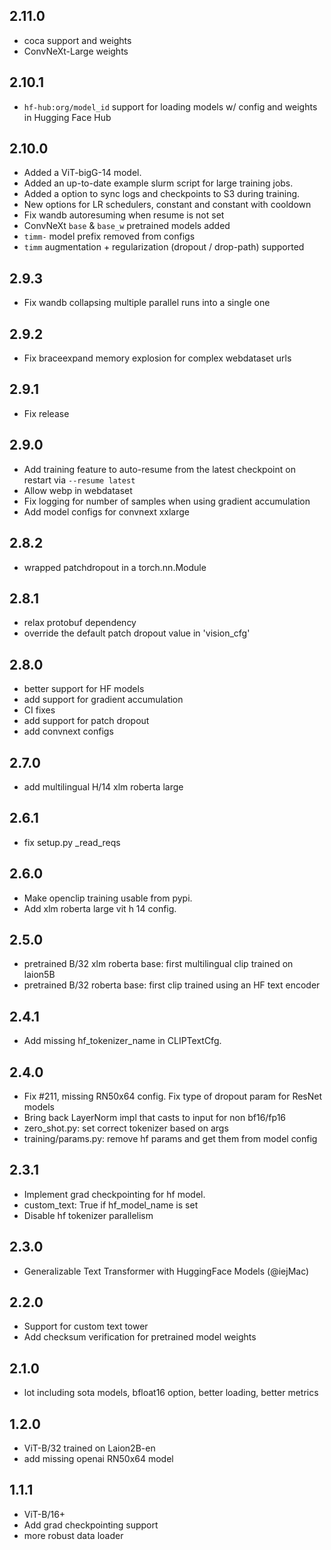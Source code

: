 ## 2.11.0

* coca support and weights
* ConvNeXt-Large weights

## 2.10.1

* `hf-hub:org/model_id` support for loading models w/ config and weights in Hugging Face Hub

## 2.10.0

* Added a ViT-bigG-14 model.
* Added an up-to-date example slurm script for large training jobs.
* Added a option to sync logs and checkpoints to S3 during training.
* New options for LR schedulers, constant and constant with cooldown
* Fix wandb autoresuming when resume is not set
* ConvNeXt `base` & `base_w` pretrained models added
* `timm-` model prefix removed from configs
* `timm` augmentation + regularization (dropout / drop-path) supported

## 2.9.3

* Fix wandb collapsing multiple parallel runs into a single one

## 2.9.2

* Fix braceexpand memory explosion for complex webdataset urls

## 2.9.1

* Fix release

## 2.9.0

* Add training feature to auto-resume from the latest checkpoint on restart via `--resume latest`
* Allow webp in webdataset
* Fix logging for number of samples when using gradient accumulation
* Add model configs for convnext xxlarge

## 2.8.2

* wrapped patchdropout in a torch.nn.Module

## 2.8.1

* relax protobuf dependency
* override the default patch dropout value in 'vision_cfg'

## 2.8.0

* better support for HF models
* add support for gradient accumulation
* CI fixes
* add support for patch dropout
* add convnext configs


## 2.7.0

* add multilingual H/14 xlm roberta large

## 2.6.1

* fix setup.py _read_reqs

## 2.6.0

* Make openclip training usable from pypi.
* Add xlm roberta large vit h 14 config.

## 2.5.0

* pretrained B/32 xlm roberta base: first multilingual clip trained on laion5B
* pretrained B/32 roberta base: first clip trained using an HF text encoder

## 2.4.1

* Add missing hf_tokenizer_name in CLIPTextCfg.

## 2.4.0

* Fix #211, missing RN50x64 config. Fix type of dropout param for ResNet models
* Bring back LayerNorm impl that casts to input for non bf16/fp16 
* zero_shot.py: set correct tokenizer based on args
* training/params.py: remove hf params and get them from model config

## 2.3.1

* Implement grad checkpointing for hf model.
* custom_text: True if hf_model_name is set
* Disable hf tokenizer parallelism 

## 2.3.0

* Generalizable Text Transformer with HuggingFace Models (@iejMac)

## 2.2.0

* Support for custom text tower
* Add checksum verification for pretrained model weights 

## 2.1.0

* lot including sota models, bfloat16 option, better loading, better metrics

## 1.2.0

* ViT-B/32 trained on Laion2B-en
* add missing openai RN50x64 model

## 1.1.1

* ViT-B/16+
* Add grad checkpointing support
* more robust data loader
